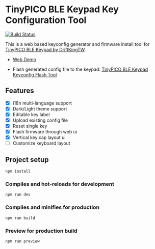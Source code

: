 # TinyPICO BLE Keypad Key Configuration Tool

[![Build Status](https://app.travis-ci.com/DriftKingTW/TinyPICO-BLE-Keypad-Key-Configuration-Tool.svg?branch=master)](https://app.travis-ci.com/DriftKingTW/TinyPICO-BLE-Keypad-Key-Configuration-Tool)

This is a web based keyconfig generator and firmware install tool for [TinyPICO BLE Keypad by DriftKingTW](https://github.com/DriftKingTW/TinyPICO-BLE-Keypad).

- [Web Demo](https://github.com/DriftKingTW/TinyPICO-BLE-Keypad-Key-Configuration-Tool)

- Flash generated config file to the keypad: [TinyPICO BLE Keypad Keyconfig Flash Tool](https://github.com/DriftKingTW/TinyPICO-BLE-Keypad/tree/master/tools/keyconfig-flash-tool)

## Features

- [x] i18n multi-language support
- [x] Dark/Light theme support
- [x] Editable key label
- [x] Upload existing config file
- [x] Reset single key
- [x] Flash firmware through web ui
- [x] Vertical key cap layout ui
- [ ] Customize keyboard layout

## Project setup

```shell
npm install
```

### Compiles and hot-reloads for development

```shell
npm run dev
```

### Compiles and minifies for production

```shell
npm run build
```

### Preview for production build

```shell
npm run preview
```
